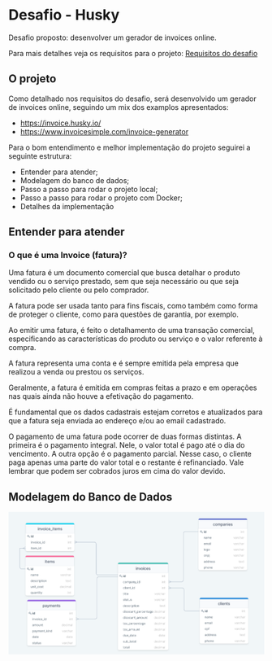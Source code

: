 # Desafio - Husky

Desafio proposto: desenvolver um gerador de invoices online.

Para mais detalhes veja os requisitos para o projeto: [Requisitos do desafio](challenge.md)

## O projeto
Como detalhado nos requisitos do desafio, será desenvolvido um gerador de invoices online, seguindo um mix dos examplos apresentados:

- https://invoice.husky.io/
- https://www.invoicesimple.com/invoice-generator

Para o bom entendimento e melhor implementação do projeto seguirei a seguinte estrutura:

- Entender para atender;
- Modelagem do banco de dados;
- Passo a passo para rodar o projeto local;
- Passo a passo para rodar o projeto com Docker;
- Detalhes da implementação

## Entender para atender
### O que é uma Invoice (fatura)?
Uma fatura é um documento comercial que busca detalhar o produto vendido ou o serviço prestado, sem que seja necessário ou que seja solicitado pelo cliente ou pelo comprador.

A fatura pode ser usada tanto para fins fiscais, como também como forma de proteger o cliente, como para questões de garantia, por exemplo.

Ao emitir uma fatura, é feito o detalhamento de uma transação comercial, especificando as características do produto ou serviço e o valor referente à compra.

A fatura representa uma conta e é sempre emitida pela empresa que realizou a venda ou prestou os serviços.

Geralmente, a fatura é emitida em compras feitas a prazo e em operações nas quais ainda não houve a efetivação do pagamento.

É fundamental que os dados cadastrais estejam corretos e atualizados para que a fatura seja enviada ao endereço e/ou ao email cadastrado.

O pagamento de uma fatura pode ocorrer de duas formas distintas. A primeira é o pagamento integral. Nele, o valor total é pago até o dia do vencimento. A outra opção é o pagamento parcial. Nesse caso, o cliente paga apenas uma parte do valor total e o restante é refinanciado. Vale lembrar que podem ser cobrados juros em cima do valor devido.

## Modelagem do Banco de Dados
![alt modelagem do banco](invoicex_der.png)
